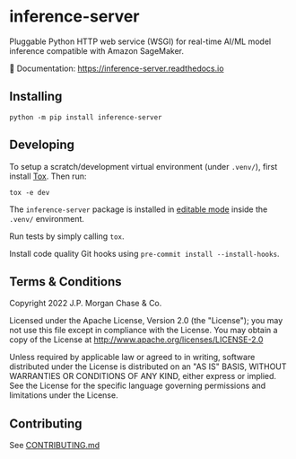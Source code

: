 # inference-server

Pluggable Python HTTP web service (WSGI) for real-time AI/ML model inference compatible with Amazon SageMaker.

:blue_book: Documentation: https://inference-server.readthedocs.io


## Installing

```shell
python -m pip install inference-server
```

## Developing

To setup a scratch/development virtual environment (under `.venv/`), first install [Tox][].
Then run:

```shell
tox -e dev
```

The `inference-server` package is installed in [editable mode][] inside the `.venv/` environment.

Run tests by simply calling `tox`.

Install code quality Git hooks using `pre-commit install --install-hooks`.


## Terms & Conditions

Copyright 2022 J.P. Morgan Chase & Co.

Licensed under the Apache License, Version 2.0 (the "License"); you may not use this file except in compliance with
the License. You may obtain a copy of the License at http://www.apache.org/licenses/LICENSE-2.0

Unless required by applicable law or agreed to in writing, software distributed under the License is distributed on an
"AS IS" BASIS, WITHOUT WARRANTIES OR CONDITIONS OF ANY KIND, either express or implied. See the License for the
specific language governing permissions and limitations under the License.


## Contributing

See [CONTRIBUTING.md][]


[Tox]:                  https://tox.wiki
[editable mode]:        https://pip.pypa.io/en/stable/cli/pip_install/#cmdoption-e
[CONTRIBUTING.md]:      https://github.com/jpmorganchase/.github/blob/main/CONTRIBUTING.md
